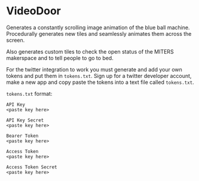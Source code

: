 # VideoDoor
 
Generates a constantly scrolling image animation of the blue ball machine.
Procedurally generates new tiles and seamlessly animates them across the screen.

Also generates custom tiles to check the open status of the MITERS makerspace and to tell people to go to bed.

For the twitter integration to work you must generate and add your own tokens and put them in `tokens.txt`.
Sign up for a twitter developer account, make a new app and copy paste the tokens into a text file called `tokens.txt`.

`tokens.txt` format:

```
API Key
<paste key here>

API Key Secret
<paste key here>

Bearer Token
<paste key here>

Access Token
<paste key here>

Access Token Secret
<paste key here>
```

